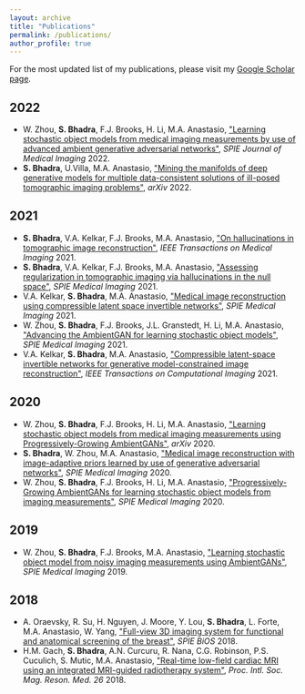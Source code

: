 ```yaml
---
layout: archive
title: "Publications"
permalink: /publications/
author_profile: true
---
```


For the most updated list of my publications, please visit my [Google Scholar page](https://scholar.google.com/citations?user=vZQlZNwAAAAJ&hl=en).

## 2022
- W. Zhou, **S. Bhadra**, F.J. Brooks, H. Li, M.A. Anastasio, ["Learning stochastic object models from medical imaging measurements by use of advanced ambient generative adversarial networks"](http://dx.doi.org/10.1117/1.JMI.9.1.015503), *SPIE Journal of Medical Imaging* 2022.
- **S. Bhadra**, U.Villa, M.A. Anastasio, ["Mining the manifolds of deep generative models for multiple data-consistent solutions of ill-posed tomographic imaging problems"](https://arxiv.org/pdf/2202.05311.pdf), *arXiv* 2022.

## 2021
- **S. Bhadra**, V.A. Kelkar, F.J. Brooks, M.A. Anastasio, ["On hallucinations in tomographic image reconstruction"](https://ieeexplore.ieee.org/stamp/stamp.jsp?tp=&arnumber=9424044), *IEEE Transactions on Medical Imaging* 2021.
- **S. Bhadra**, V.A. Kelkar, F.J. Brooks, M.A. Anastasio, ["Assessing regularization in tomographic imaging via hallucinations in the null space"](https://www.spiedigitallibrary.org/conference-proceedings-of-spie/11599/115990N/Assessing-regularization-in-tomographic-imaging-via-hallucinations-in-the-null/10.1117/12.2581316.short?SSO=1), *SPIE Medical Imaging* 2021.
- V.A. Kelkar, **S. Bhadra**, M.A. Anastasio, ["Medical image reconstruction using compressible latent space invertible networks"](https://www.spiedigitallibrary.org/conference-proceedings-of-spie/11595/115951S/Medical-image-reconstruction-using-compressible-latent-space-invertible-networks/10.1117/12.2581295.short), *SPIE Medical Imaging* 2021.
- W. Zhou, **S. Bhadra**, F.J. Brooks, J.L. Granstedt, H. Li, M.A. Anastasio, ["Advancing the AmbientGAN for learning stochastic object models"](https://arxiv.org/pdf/2102.00281.pdf), *SPIE Medical Imaging* 2021.
- V.A. Kelkar, **S. Bhadra**, M.A. Anastasio, ["Compressible latent-space invertible networks for generative model-constrained image reconstruction"](https://arxiv.org/pdf/2007.02462.pdf), *IEEE Transactions on Computational Imaging* 2021.

## 2020
- W. Zhou, **S. Bhadra**, F.J. Brooks, H. Li, M.A. Anastasio, ["Learning stochastic object models from medical imaging measurements using Progressively-Growing AmbientGANs"](https://arxiv.org/pdf/2006.00033.pdf), *arXiv* 2020.
- **S. Bhadra**, W. Zhou, M.A. Anastasio, ["Medical image reconstruction with image-adaptive priors learned by use of generative adversarial networks"](https://arxiv.org/pdf/2001.10830.pdf), *SPIE Medical Imaging* 2020.
- W. Zhou, **S. Bhadra**, F.J. Brooks, H. Li, M.A. Anastasio, ["Progressively-Growing AmbientGANs for learning stochastic object models from imaging measurements"](https://arxiv.org/pdf/2001.09523.pdf), *SPIE Medical Imaging* 2020.

## 2019
- W. Zhou, **S. Bhadra**, F.J. Brooks, M.A. Anastasio, ["Learning stochastic object model from noisy imaging measurements using AmbientGANs"](https://www.spiedigitallibrary.org/conference-proceedings-of-spie/10952/109520M/Learning-stochastic-object-model-from-noisy-imaging-measurements-using-AmbientGANs/10.1117/12.2512633.short), *SPIE Medical Imaging* 2019.

## 2018
- A. Oraevsky, R. Su, H. Nguyen, J. Moore, Y. Lou, **S. Bhadra**, L. Forte, M.A. Anastasio, W. Yang, ["Full-view 3D imaging system for functional and anatomical screening of the breast"](https://www.researchgate.net/profile/Yang-Lou-3/publication/324465214_Full-view_3D_imaging_system_for_functional_and_anatomical_screening_of_the_breast/links/5b6dd0cb299bf14c6d98c1b8/Full-view-3D-imaging-system-for-functional-and-anatomical-screening-of-the-breast.pdf), *SPIE BiOS* 2018.
- H.M. Gach, **S. Bhadra**, A.N. Curcuru, R. Nana, C.G. Robinson, P.S. Cuculich, S. Mutic, M.A. Anastasio, ["Real-time low-field cardiac MRI using an integrated MRI-guided radiotherapy system"](https://index.mirasmart.com/ISMRM2018/PDFfiles/2999.html), *Proc. Intl. Soc. Mag. Reson. Med. 26* 2018.

